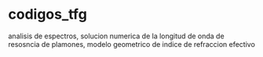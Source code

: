 # codigos_tfg
 analisis de espectros, solucion numerica de la longitud de onda de resosncia de plamones, modelo geometrico de indice de refraccion efectivo
